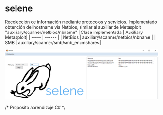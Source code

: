 # selene
Recolección de información mediante protocolos y servicios. Implementado obtención del hostname vía Netbios, similar al auxiliar de Metasploit "auxiliary/scanner/netbios/nbname"
| Clase implementada  | Auxiliary Metasploit|
| ----- | ------ |
| NetBios | auxiliary/scanner/netbios/nbname |
| SMB | auxiliary/scanner/smb/smb_enumshares |

![texto cualquiera por si no carga la imagen](https://github.com/naivenom/selene/blob/master/Captura.PNG)

/* Proposito aprendizaje C# */
